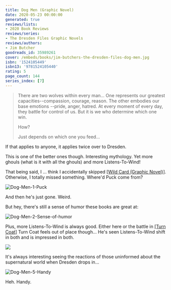 ```yaml
---
title: Dog Men (Graphic Novel)
date: 2020-05-23 00:00:00
generated: true
reviews/lists:
- 2020 Book Reviews
reviews/series:
- The Dresden Files Graphic Novels
reviews/authors:
- Jim Butcher
goodreads_id: 35989261
cover: /embeds/books/jim-butchers-the-dresden-files-dog-men.jpg
isbn: '1524105449'
isbn13: '9781524105440'
rating: 5
page_count: 144
series_index: [7]
---
```

> There are two wolves within every man... One represents our greatest capacities--compassion, courage, reason. The other embodies our base emotions --pride, anger, hatred. At every moment of every day, they battle for control of us. But it is we who determine which one win.  
>
> How?  
>
> Just depends on which one you feed...  

<!--more-->

If that applies to anyone, it applies twice over to Dresden.  

This is one of the better ones though. Interesting mythology. Yet more ghouls (what is it with all the ghouls) and more Listens-To-Wind!  

That being said, I ... think I accidentally skipped [[Wild Card (Graphic Novel)]](). Otherwise, I totally missed something. Where'd Puck come from?  

![Dog-Men-1-Puck](/embeds/books/attachments/dog-men-1-puck.png)  

And then he's just gone. Weird.  

But hey, there's still a sense of humor these books are great at:  

![Dog-Men-2-Sense-of-humor](/embeds/books/attachments/dog-men-2-sense-of-humor.png)  

Plus, more Listens-To-Wind is always good. Either here or the battle in [[Turn Coat]]() Turn Coat feels out of place though... He's seen Listens-To-Wind shift in both and is impressed in both.  

![](/embeds/books/attachments/Dog-Men-3-Wolf-Men.png)  

It's always interesting seeing the reactions of those uninformed about the supernatural world when Dresden drops in...  

![Dog-Men-5-Handy](/embeds/books/attachments/dog-men-5-handy.png)  

Heh. Handy.